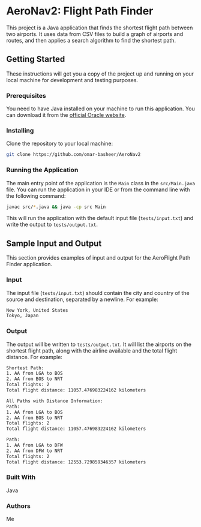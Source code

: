 # AeroNav2: Flight Path Finder

This project is a Java application that finds the shortest flight path between two airports. It uses data from CSV files to build a graph of airports and routes, and then applies a search algorithm to find the shortest path.

## Getting Started

These instructions will get you a copy of the project up and running on your local machine for development and testing purposes.

### Prerequisites

You need to have Java installed on your machine to run this application. You can download it from the [official Oracle website](https://www.oracle.com/java/technologies/javase-jdk11-downloads.html).

### Installing

Clone the repository to your local machine:

```sh
git clone https://github.com/omar-basheer/AeroNav2
```

### Running the Application

The main entry point of the application is the `Main` class in the `src/Main.java` file. You can run the application in your IDE or from the command line with the following command:

```sh
javac src/*.java && java -cp src Main
```

This will run the application with the default input file (`tests/input.txt`) and write the output to `tests/output.txt`.

## Sample Input and Output

This section provides examples of input and output for the AeroFlight Path Finder application.

### Input

The input file (`tests/input.txt`) should contain the city and country of the source and destination, separated by a newline. For example:

```txt
New York, United States
Tokyo, Japan
```

### Output

The output will be written to `tests/output.txt`. It will list the airports on the shortest flight path, along with the airline available and the  total flight distance. For example:

```txt
Shortest Path:
1. AA from LGA to BOS
2. AA from BOS to NRT
Total flights: 2
Total flight distance: 11057.476983224162 kilometers

All Paths with Distance Information:
Path:
1. AA from LGA to BOS
2. AA from BOS to NRT
Total flights: 2
Total flight distance: 11057.476983224162 kilometers

Path:
1. AA from LGA to DFW
2. AA from DFW to NRT
Total flights: 2
Total flight distance: 12553.729859346357 kilometers
```

### Built With

Java

### Authors
Me


